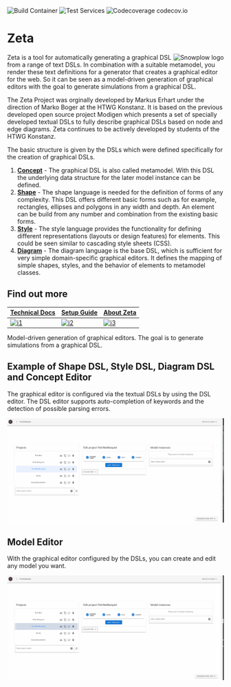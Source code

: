 ![Build Container](https://github.com/Zeta-Project/zeta/workflows/Build%20Container/badge.svg) ![Test Services](https://github.com/Zeta-Project/zeta/workflows/Test%20Services/badge.svg) ![Codecoverage codecov.io](https://codecov.io/gh/Zeta-Project/zeta/branch/dev/graph/badge.svg)

# Zeta
<img src="https://avatars3.githubusercontent.com/u/29041085?s=150&v=4" alt="Snowplow logo" title="Snowplow" align="right" />

Zeta is a tool for automatically generating a graphical DSL from a range of text DSLs. In combination with a suitable metamodel, you render these text definitions for a generator that creates a graphical editor for the web. So it can be seen as a model-driven generation of graphical editors with the goal to generate simulations from a graphical DSL.

The Zeta Project was orginally developed by Markus Erhart under the direction of Marko Boger at the HTWG Konstanz. It is based on the previous developed open source project Modigen which presents a set of specially developed textual DSLs to fully describe graphical DSLs based on node and edge diagrams. Zeta continues to be actively developed by students of the HTWG Konstanz.

The basic structure is given by the DSLs which were defined specifically for the creation of graphical DSLs.

1. **[Concept](https://github.com/Zeta-Project/zeta/wiki/Concept-DSL)** - The graphical DSL is also called metamodel. With this DSL the underlying data structure for the later model instance can be defined.
2. **[Shape](https://github.com/Zeta-Project/zeta/wiki/Shape-DSL)** - The shape language is needed for the definition of forms of any complexity. This DSL offers different basic forms such as for example, rectangles, ellipses and polygons in any width and depth. An element can be build from any number and combination from the existing basic forms.
3. **[Style](https://github.com/Zeta-Project/zeta/wiki/Style-DSL)** - The style language provides the functionality for defining different representations (layouts or design features) for elements. This could be seen similar to cascading style sheets (CSS).
4. **[Diagram](https://github.com/Zeta-Project/zeta/wiki/Diagram-DSL)** - The diagram language is the base DSL, which is sufficient for very simple domain-specific graphical editors. It defines the mapping of simple shapes, styles, and the behavior of elements to metamodel classes.

## Find out more

| **[Technical Docs][technicalDocs]**     | **[Setup Guide][setup]**      | **[About Zeta][aboutZeta]**           |
|-----------------------------------------|-------------------------------|---------------------------------------|
| [![i1][techdocs-image]][technicalDocs]  | [![i2][setup-image]][setup]   | [![i3][roadmap-image]][aboutZeta]     |

Model-driven generation of graphical editors. The goal is to generate simulations from a graphical DSL.

## Example of Shape DSL, Style DSL, Diagram DSL and Concept Editor
The graphical editor is configured via the textual DSLs by using the DSL editor. The DSL editor supports auto-completion of keywords and the detection of possible parsing errors.

![DSL-Editor-Edit](https://github.com/Zeta-Project/zeta/blob/dev/api/wiki/ConceptEditor_DSLs.gif)

## Model Editor
With the graphical editor configured by the DSLs, you can create and edit any model you want.

![Model-Editor](https://github.com/Zeta-Project/zeta/blob/dev/api/wiki/Model-Editor-zeta.gif)

[techdocs-image]: https://d3i6fms1cm1j0i.cloudfront.net/github/images/techdocs.png
[setup-image]: https://d3i6fms1cm1j0i.cloudfront.net/github/images/setup.png
[roadmap-image]: https://d3i6fms1cm1j0i.cloudfront.net/github/images/roadmap.png

[aboutZeta]: https://github.com/Zeta-Project/zeta/wiki
[setup]: https://github.com/Zeta-Project/zeta/wiki/Installation
[technicalDocs]: https://github.com/Zeta-Project/zeta/wiki/Table-of-Contents
